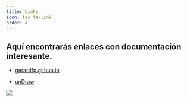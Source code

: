 ```yaml
---
title: Links
icon: fas fa-link
order: 4
---
```


## Aquí encontrarás enlaces con documentación interesante.

- [gerardfp.github.io](https://gerardfp.github.io/)

- [unDraw](https://undraw.co/)

![](https://pbs.twimg.com/media/E8c6-2pWYAEAjRG.jpg)